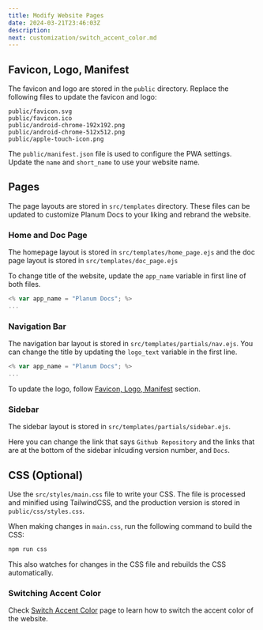 ```yaml
---
title: Modify Website Pages
date: 2024-03-21T23:46:03Z
description:
next: customization/switch_accent_color.md
---
```


## Favicon, Logo, Manifest

The favicon and logo are stored in the `public` directory. Replace the following files to update the favicon and logo:

```text
public/favicon.svg
public/favicon.ico
public/android-chrome-192x192.png
public/android-chrome-512x512.png
public/apple-touch-icon.png
```

The `public/manifest.json` file is used to configure the PWA settings. Update the `name` and `short_name` to use your website name.

## Pages

The page layouts are stored in `src/templates` directory. These files can be updated to customize Planum Docs to your liking and rebrand the website.

### Home and Doc Page

The homepage layout is stored in `src/templates/home_page.ejs` and the doc page layout is stored in `src/templates/doc_page.ejs`

To change title of the website, update the `app_name` variable in first line of both files.

```javascript lines
<% var app_name = "Planum Docs"; %>
...
```

### Navigation Bar

The navigation bar layout is stored in `src/templates/partials/nav.ejs`. You can change the title by updating the `logo_text` variable in the first line.

```javascript lines
<% var app_name = "Planum Docs"; %>
...
```

To update the logo, follow [Favicon, Logo, Manifest](#favicon%2C-logo%2C-manifest) section.

### Sidebar

The sidebar layout is stored in `src/templates/partials/sidebar.ejs`.

Here you can change the link that says `Github Repository` and the links that are at the bottom of the sidebar inlcuding version number, and `Docs`.

## CSS (Optional)

Use the `src/styles/main.css` file to write your CSS. The file is processed and minified using TailwindCSS, and the production version is stored in `public/css/styles.css`.

When making changes in `main.css`, run the following command to build the CSS:

```bash
npm run css
```

This also watches for changes in the CSS file and rebuilds the CSS automatically.

### Switching Accent Color

Check [Switch Accent Color](/Customization/Switch_Accent_Color.html) page to learn how to switch the accent color of the website.
